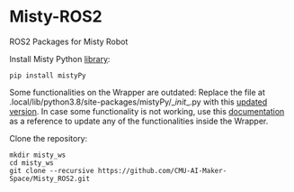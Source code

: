 # Misty-ROS2
ROS2 Packages for Misty Robot

Install Misty Python [library](https://github.com/MistyCommunity/Wrapper-Python):
```
pip install mistyPy
```

Some functionalities on the Wrapper are outdated:
Replace the file at .local/lib/python3.8/site-packages/mistyPy/\__init__.py with this [updated version](https://github.com/CMU-AI-Maker-Space/Misty_ROS2/blob/main/__init__.py). In case some functionality is not working, use this [documentation](https://docs.mistyrobotics.com/misty-ii/web-api/overview/) as a reference to update any of the functionalities inside the Wrapper.


Clone the repository:
```
mkdir misty_ws
cd misty_ws
git clone --recursive https://github.com/CMU-AI-Maker-Space/Misty_ROS2.git
```


